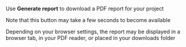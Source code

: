 Use **Generate report** to download a PDF report for your project

Note that this button may take a few seconds to become available

Depending on your browser settings, the report may be displayed in a browser tab, 
in your PDF reader, or placed in your downloads folder